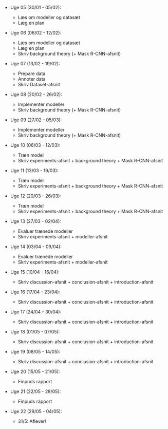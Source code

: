-   Uge 05 (30/01 - 05/02):

    -   Læs om modeller og datasæt
    -   Læg en plan

-   Uge 06 (06/02 - 12/02):

    -   Læs om modeller og datasæt
    -   Læg en plan
    -   Skriv background theory (+ Mask R-CNN-afsnit)

-   Uge 07 (13/02 - 19/02):

    -   Prepare data
    -   Annoter data
    -   Skriv Dataset-afsnit

-   Uge 08 (20/02 - 26/02):

    -   Implementer modeller
    -   Skriv background theory (+ Mask R-CNN-afsnit)

-   Uge 09 (27/02 - 05/03):

    -   Implementer modeller
    -   Skriv background theory (+ Mask R-CNN-afsnit)

-   Uge 10 (06/03 - 12/03):

    -   Træn model
    -   Skriv experiments-afsnit + background theory + Mask R-CNN-afsnit

-   Uge 11 (13/03 - 19/03):

    -   Træn model
    -   Skriv experiments-afsnit + background theory + Mask R-CNN-afsnit

-   Uge 12 (20/03 - 26/03):

    -   Træn model
    -   Skriv experiments-afsnit + background theory + Mask R-CNN-afsnit

-   Uge 13 (27/03 - 02/04):

    -   Evaluer trænede modeller
    -   Skriv experiments-afsnit + modeller-afsnit

-   Uge 14 (03/04 - 09/04):

    -   Evaluer trænede modeller
    -   Skriv experiments-afsnit + modeller-afsnit

-   Uge 15 (10/04 - 16/04):

    -   Skriv discussion-afsnit + conclusion-afsnit + introduction-afsnit

-   Uge 16 (17/04 - 23/04):

    -   Skriv discussion-afsnit + conclusion-afsnit + introduction-afsnit

-   Uge 17 (24/04 - 30/04):

    -   Skriv discussion-afsnit + conclusion-afsnit + introduction-afsnit

-   Uge 18 (01/05 - 07/05):

    -   Skriv discussion-afsnit + conclusion-afsnit + introduction-afsnit

-   Uge 19 (08/05 - 14/05):

    -   Skriv discussion-afsnit + conclusion-afsnit + introduction-afsnit

-   Uge 20 (15/05 - 21/05):

    -   Finpuds rapport

-   Uge 21 (22/05 - 28/05):

    -   Finpuds rapport

-   Uge 22 (29/05 - 04/05):
    -   31/5: Aflever!
